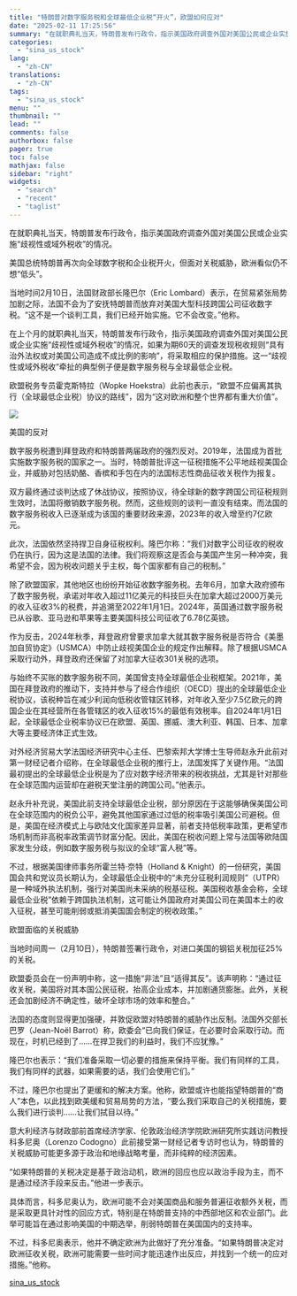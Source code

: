 ```yaml
---
title: "特朗普对数字服务税和全球最低企业税“开火”，欧盟如何应对"
date: "2025-02-11 17:25:56"
summary: "在就职典礼当天，特朗普发布行政令，指示美国政府调查外国对美国公民或企业实施..."
categories:
  - "sina_us_stock"
lang:
  - "zh-CN"
translations:
  - "zh-CN"
tags:
  - "sina_us_stock"
menu: ""
thumbnail: ""
lead: ""
comments: false
authorbox: false
pager: true
toc: false
mathjax: false
sidebar: "right"
widgets:
  - "search"
  - "recent"
  - "taglist"
---
```


在就职典礼当天，特朗普发布行政令，指示美国政府调查外国对美国公民或企业实施“歧视性或域外税收”的情况。

美国总统特朗普再次向全球数字税和企业税开火，但面对关税威胁，欧洲看似仍不想“低头”。

当地时间2月10日，法国财政部长隆巴尔（Eric Lombard）表示，在贸易紧张局势加剧之际，法国不会为了安抚特朗普而放弃对美国大型科技跨国公司征收数字税。“这不是一个谈判工具，我们已经开始实施。它不会改变。”他称。

在上个月的就职典礼当天，特朗普发布行政令，指示美国政府调查外国对美国公民或企业实施“歧视性或域外税收”的情况，如果为期60天的调查发现税收规则“具有治外法权或对美国公司造成不成比例的影响”，将采取相应的保护措施。这一“歧视性或域外税收”牵扯的典型例子便是数字服务税与全球最低企业税。

欧盟税务专员霍克斯特拉（Wopke Hoekstra）此前也表示，“欧盟不应偏离其执行（全球最低企业税）协议的路线”，因为“这对欧洲和整个世界都有重大价值”。

![](//n.sinaimg.cn/sinakd20250211s/9/w500h309/20250211/90d7-0d5ce783d1072a49c5d3f771d04d4366.jpg)

美国的反对

数字服务税遭到拜登政府和特朗普两届政府的强烈反对。2019年，法国成为首批实施数字服务税的国家之一。当时，特朗普批评这一征税措施不公平地歧视美国企业，并威胁对包括奶酪、香槟和手包在内的法国标志性商品征收关税作为报复。

双方最终通过谈判达成了休战协议，按照协议，待全球新的数字跨国公司征税规则生效时，法国将撤销数字服务税。然而，这些规则的谈判一直没有结束。而法国的数字服务税收入已逐渐成为该国的重要财政来源，2023年的收入增至约7亿欧元。

此次，法国依然坚持捍卫自身征税权利。隆巴尔称：“我们对数字公司征收的税收仍在执行，因为这是法国的法律。我们将观察这是否会与美国产生另一种冲突，我希望不会，因为税收问题关乎主权，每个国家都有自己的税制。”

除了欧盟国家，其他地区也纷纷开始征收数字服务税。去年6月，加拿大政府颁布了数字服务税，承诺对年收入超过11亿美元的科技巨头在加拿大超过2000万美元的收入征收3%的税费，并追溯至2022年1月1日。2024年，英国通过数字服务税已从谷歌、亚马逊和苹果等主要美国科技公司征收了6.78亿英镑。

作为反击，2024年秋季，拜登政府曾要求加拿大就其数字服务税是否符合《美墨加自贸协定》（USMCA）中防止歧视美国企业的规定作出解释。除了根据USMCA采取行动外，拜登政府还保留了对加拿大征收301关税的选项。

与始终不买账的数字服务税不同，美国曾支持全球最低企业税框架。2021年，美国在拜登政府的推动下，支持并参与了经合作组织（OECD）提出的全球最低企业税协议，该税种旨在减少利润向低税收管辖区转移，对年收入至少7.5亿欧元的跨国企业在其经营所在各管辖区的收入征收15%的最低有效税率。自2024年1月1日起，全球最低企业税率协议已在欧盟、英国、挪威、澳大利亚、韩国、日本、加拿大等主要经济体正式生效。

对外经济贸易大学法国经济研究中心主任、巴黎索邦大学博士生导师赵永升此前对第一财经记者介绍称，在全球最低企业税的推行上，法国发挥了关键作用。“法国最初提出的全球最低企业税是为了应对数字经济带来的税收挑战，尤其是针对那些在全球范围内运营却在避税天堂注册的跨国公司。”他表示。

赵永升补充说，美国此前支持全球最低企业税，部分原因在于这能够确保美国公司在全球范围内的税负公平，避免其他国家通过过低的税率吸引美国公司避税。但是，美国在经济模式上与欧陆文化国家差异显著，前者支持低税率政策，更希望市场机制而非高税率政策调节财富分配。因此，美国在税收问题上常与法国等欧陆国家发生分歧，例如数字服务税与拟议的全球“富人税”等。

不过，根据美国律师事务所霍兰特·奈特（Holland & Knight）的一份研究，美国国会共和党议员长期认为，全球最低企业税中的“未充分征税利润规则”（UTPR）是一种域外执法机制，强行对美国尚未采纳的税基征税。美国税收基金会称，全球最低企业税”依赖于跨国执法机制，这可能让外国政府对美国公司在美国本土的收入征税，甚至可能削弱或抵消美国国会制定的税收政策。”

欧盟面临的关税威胁

当地时间周一（2月10日），特朗普签署行政令，对进口美国的钢铝关税加征25%的关税。

欧盟委员会在一份声明中称，这一措施“非法”且“适得其反”。该声明称：“通过征收关税，美国将对其本国公民征税，抬高企业成本，并加剧通货膨胀。此外，关税还会加剧经济不确定性，破坏全球市场的效率和整合。”

法国的态度则显得更加强硬，并敦促欧盟对特朗普的威胁作出反制。法国外交部长巴罗（Jean-Noël Barrot）称，欧委会“已向我们保证，在必要时会采取行动。而现在，时机已经到了……在捍卫我们的利益时，我们不应犹豫。”

隆巴尔也表示：“我们准备采取一切必要的措施来保持平衡。我们有同样的工具，我们有同样的武器，如果需要的话，我们会使用它们。”

不过，隆巴尔也提出了更缓和的解决方案。他称，欧盟或许也能指望特朗普的“商人”本色，以此找到欧美缓和贸易局势的方法，“要么我们采取自己的关税措施，要么我们进行谈判……让我们拭目以待。”

意大利经济与财政部前首席经济学家、伦敦政治经济学院欧洲研究所实践访问教授科多尼奥（Lorenzo Codogno）此前接受第一财经记者专访时也认为，特朗普的关税威胁可能更多源于政治和地缘战略考量，而非纯粹的经济因素。

“如果特朗普的关税决定是基于政治动机，欧洲的回应也应以政治手段为主，而不是通过经济手段来反击。”他进一步表示。

具体而言，科多尼奥认为，欧洲可能不会对美国商品和服务普遍征收额外关税，而是采取更具针对性的回应方式，特别是在特朗普支持的中西部地区和农业部门。此举可能旨在通过影响美国的中期选举，削弱特朗普在美国国内的支持率。

不过，科多尼奥表示，他并不确定欧洲为此做好了充分准备。“如果特朗普决定对欧洲征收关税，欧洲可能需要一些时间才能迅速作出反应，并找到一个统一的应对措施。”他称。

[sina_us_stock](https://finance.sina.com.cn/roll/2025-02-11/doc-inekcccy3201397.shtml)
